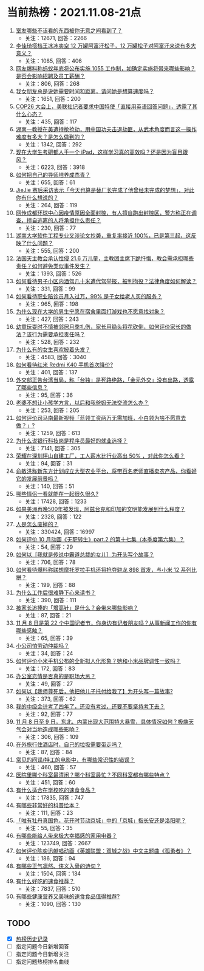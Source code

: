 # 当前热榜：2021.11.08-21点
1. [室友哪些不该看的东西被你无意之间看到了？](https://www.zhihu.com/question/333250627)
    * 关注：12671, 回答：2266
2. [李佳琦搭档王冰冰卖空 12 万罐阿富汗松子，12 万罐松子对阿富汗来说有多大意义？](https://www.zhihu.com/question/497294290)
    * 关注：1085, 回答：406
3. [网友爆料称蚂蚁年底将公布实施 1055 工作制，如确定实施将带来哪些影响？是否会影响招聘及员工薪酬？](https://www.zhihu.com/question/497397083)
    * 关注：806, 回答：268
4. [我女朋友总是说她需要时间和距离，请问她是想算速度吗？](https://www.zhihu.com/question/363942241)
    * 关注：1651, 回答：200
5. [COP26 大会上，美联社记者要求中国特使「直接用英语回答问题」，透露了其什么心态？](https://www.zhihu.com/question/497432622)
    * 关注：435, 回答：117
6. [湖南一教授在美遭持枪抢劫，用中国功夫击退劫匪，从武术角度而言这一操作难度有多大？是怎么做到的？](https://www.zhihu.com/question/497368033)
    * 关注：1342, 回答：292
7. [现在大学生考研都人手一个 iPad，这样学习真的高效吗？还是因为盲目跟风？](https://www.zhihu.com/question/330048454)
    * 关注：6223, 回答：3918
8. [如何把自己的导师培养成杰青？](https://www.zhihu.com/question/496777871)
    * 关注：655, 回答：61
9. [JieJie 赛后采访表示「今天也算是替厂长完成了他曾经未完成的梦想」，对此你有什么想说的？](https://www.zhihu.com/question/497152320)
    * 关注：264, 回答：119
10. [网传成都环球中心因疫情原因全面封控，有人擅自跑出封控区，警方称正在调查，擅自逃离的人将承担什么责任？](https://www.zhihu.com/question/497461821)
    * 关注：230, 回答：77
11. [湖南大学软件工程专业又涉论文抄袭，重复率接近 100%，已是第三起，这反映了什么问题？](https://www.zhihu.com/question/496997119)
    * 关注：555, 回答：200
12. [法国天主教会承认性侵 21.6 万儿童，主教团主席下跪忏悔，教会需承担哪些责任？如何避免类似事件发生？](https://www.zhihu.com/question/497392694)
    * 关注：1393, 回答：526
13. [如何看待男子小区内酒驾几十米遭代驾举报，被判拘役？法律角度如何解读？](https://www.zhihu.com/question/497107355)
    * 关注：331, 回答：99
14. [如何看待职业陪诊员月入过万，99% 是子女给老人买的服务？](https://www.zhihu.com/question/497223074)
    * 关注：965, 回答：198
15. [为什么现在大学的男生宁愿在宿舍里面打游戏也不愿意找对象？](https://www.zhihu.com/question/496244839)
    * 关注：427, 回答：243
16. [幼童玩耍时不慎被邻居月季扎伤，家长用锄头将花砍倒，如何评价家长的做法？该行为需要承担责任吗？](https://www.zhihu.com/question/497127795)
    * 关注：528, 回答：232
17. [为什么有的女生喜欢披着头发？](https://www.zhihu.com/question/351211101)
    * 关注：4583, 回答：3040
18. [如何看待红米 Redmi K40 手机首次降价?](https://www.zhihu.com/question/496101027)
    * 关注：401, 回答：137
19. [外交部正告台湾当局，称「台独」是死路绝路，「金元外交」没有出路，透露了哪些信息？](https://www.zhihu.com/question/497495358)
    * 关注：95, 回答：36
20. [老婆不想让小孩学方言，以后和我爸妈无法交流怎么办？](https://www.zhihu.com/question/465662662)
    * 关注：253, 回答：205
21. [如何评价司马南最新视频「蓝领工资两万无需加班，小白领为啥不愿意去做？」?](https://www.zhihu.com/question/495625178)
    * 关注：1259, 回答：613
22. [为什么说银行科技岗是程序员最好的就业选择？](https://www.zhihu.com/question/380468704)
    * 关注：7141, 回答：305
23. [荣耀在深圳坪山自建工厂，工人薪水比行业高出 50% ，对此你怎么看？](https://www.zhihu.com/question/496798397)
    * 关注：94, 回答：31
24. [俞敏洪称新东方计划成立大型农业平台，将带百名老师直播卖农产品，你看好它的发展前景吗？](https://www.zhihu.com/question/497322601)
    * 关注：140, 回答：51
25. [哪些情侣一看就能在一起很久很久?](https://www.zhihu.com/question/309398217)
    * 关注：17428, 回答：1233
26. [如果美洲再晚500年被发现，阿兹台克和印加的文明能发展到什么程度？](https://www.zhihu.com/question/37284738)
    * 关注：2328, 回答：122
27. [人是怎么废掉的？](https://www.zhihu.com/question/43607087)
    * 关注：330424, 回答：16997
28. [如何评价 10 月动画《无职转生》part.2 的第十七集（本季度第六集）？](https://www.zhihu.com/question/497348613)
    * 关注：54, 回答：29
29. [如何以［我就是传说中霸道总裁的女儿］为开头写个故事？](https://www.zhihu.com/question/455867035)
    * 关注：706, 回答：78
30. [如何看待爆料称联想摩托罗拉手机还将抢夺骁龙 898 首发，与小米 12 系列比拼？](https://www.zhihu.com/question/496962196)
    * 关注：199, 回答：88
31. [为什么工作后很难静下心来读书？](https://www.zhihu.com/question/319476080)
    * 关注：390, 回答：111
32. [被家长追捧的「增高针」是什么？会带来哪些影响？](https://www.zhihu.com/question/495826140)
    * 关注：87, 回答：21
33. [11 月 8 日是第 22 个中国记者节，你身边有记者朋友吗？从事新闻工作的你有哪些感触？](https://www.zhihu.com/question/497376220)
    * 关注：65, 回答：39
34. [小公司怕劳动仲裁吗？](https://www.zhihu.com/question/496427382)
    * 关注：34, 回答：24
35. [如何评价小米手机公布的全新拟人化形象？她和小米品牌调性一致吗？](https://www.zhihu.com/question/496197165)
    * 关注：172, 回答：83
36. [办公室恋情是否真的是职场大忌？](https://www.zhihu.com/question/496885654)
    * 关注：49, 回答：27
37. [如何以【我师尊死后，他把他儿子托付给我了】为开头写一篇故事?](https://www.zhihu.com/question/489028692)
    * 关注：373, 回答：62
38. [我的中级会计考了四年了，还没有考过，还要不要坚持考下去？](https://www.zhihu.com/question/493493990)
    * 关注：92, 回答：77
39. [11 月 8 日至 9 日，东北、内蒙出现大范围特大暴雪，具体情况如何？极端天气会对当地造成哪些影响？](https://www.zhihu.com/question/497422806)
    * 关注：306, 回答：109
40. [在外旅行住酒店时，自己的垃圾需要带走吗？](https://www.zhihu.com/question/486119099)
    * 关注：87, 回答：84
41. [常见的间谍/特工的电影中，有哪些常识性的错误？](https://www.zhihu.com/question/21329585)
    * 关注：460, 回答：57
42. [医院里哪个科室最清闲？哪个科室最忙？不同科室都有哪些特点？](https://www.zhihu.com/question/494459537)
    * 关注：451, 回答：60
43. [有什么适合在学校吃的速食食品？](https://www.zhihu.com/question/342664381)
    * 关注：17835, 回答：747
44. [有哪些非常好的科普绘本？](https://www.zhihu.com/question/491199054)
    * 关注：111, 回答：23
45. [「唯有牡丹真国色，花开时节动京城」中的「京城」指长安还是洛阳呢？](https://www.zhihu.com/question/496268787)
    * 关注：55, 回答：35
46. [有哪些能给人带来极大幸福感的家用电器？](https://www.zhihu.com/question/36560129)
    * 关注：123749, 回答：2667
47. [如何评价陈奕迅献唱动画《英雄联盟：双城之战》中文主题曲《孤勇者》？](https://www.zhihu.com/question/496712863)
    * 关注：186, 回答：94
48. [有哪些正气凛然、侠义入骨的诗句？](https://www.zhihu.com/question/458696866)
    * 关注：1504, 回答：134
49. [有什么好吃的速食推荐？](https://www.zhihu.com/question/26963208)
    * 关注：7837, 回答：510
50. [有哪些健康营养又美味的速食食品值得推荐?](https://www.zhihu.com/question/51992329)
    * 关注：1090, 回答：130
## TODO
* [x] [热榜历史记录](hot_history/AllHot.md)
* [ ] 指定问题今日新增回答
* [ ] 指定问题今日新增关注
* [ ] 指定问题热榜排名曲线
